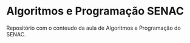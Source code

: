 # Algoritmos e Programação SENAC

Repositório com o conteudo da aula de Algoritmos e Programação do SENAC. 
